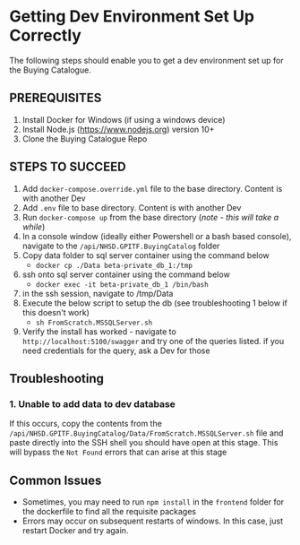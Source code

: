 # Getting Dev Environment Set Up Correctly

The following steps should enable you to get a dev environment set up for the Buying Catalogue.

## PREREQUISITES
1. Install Docker for Windows (if using a windows device)
2. Install Node.js (https://www.nodejs.org) version 10+
3. Clone the Buying Catalogue Repo

## STEPS TO SUCCEED
1. Add `docker-compose.override.yml` file to the base directory. Content is with another Dev
2. Add `.env` file to base directory. Content is with another Dev
3. Run `docker-compose up` from the base directory (_note - this will take a while_)
4. In a console window (ideally either Powershell or a bash based console), navigate to the `/api/NHSD.GPITF.BuyingCatalog` folder
5. Copy data folder to sql server container using the command below
    - `docker cp ./Data beta-private_db_1:/tmp`
6. ssh onto sql server container using the command below
    - `docker exec -it beta-private_db_1 /bin/bash`
7. in the ssh session, navigate to /tmp/Data
8. Execute the below script to setup the db (see troubleshooting 1 below if this doesn't work)
    - `sh FromScratch.MSSQLServer.sh`
9. Verify the install has worked - navigate to `http://localhost:5100/swagger` and try one of the queries listed. if you need credentials for the query, ask a Dev for those

## Troubleshooting

### 1. Unable to add data to dev database
If this occurs, copy the contents from the `/api/NHSD.GPITF.BuyingCatalog/Data/FromScratch.MSSQLServer.sh` file and paste directly into the SSH shell you should have open at this stage. This will bypass the `Not Found` errors that can arise at this stage

## Common Issues
- Sometimes, you may need to run `npm install` in the `frontend` folder for the dockerfile to find all the requisite packages
- Errors may occur on subsequent restarts of windows. In this case, just restart Docker and try again.